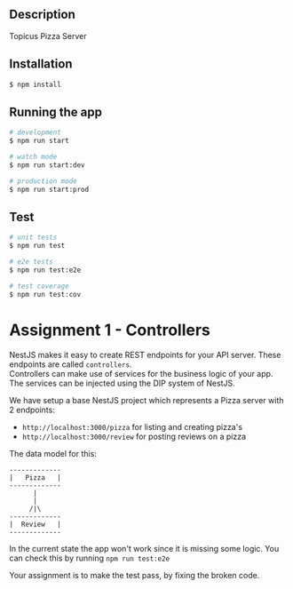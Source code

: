## Description

Topicus Pizza Server

## Installation

```bash
$ npm install
```

## Running the app

```bash
# development
$ npm run start

# watch mode
$ npm run start:dev

# production mode
$ npm run start:prod
```

## Test

```bash
# unit tests
$ npm run test

# e2e tests
$ npm run test:e2e

# test coverage
$ npm run test:cov
```
  
# Assignment 1 - Controllers

NestJS makes it easy to create REST endpoints for your API server. These endpoints are called `controllers`.  
Controllers can make use of services for the business logic of your app.  
The services can be injected using the DIP
system of NestJS.

We have setup a base NestJS project which represents a Pizza server with 2 endpoints:

- `http://localhost:3000/pizza` for listing and creating pizza's
- `http://localhost:3000/review` for posting reviews on a pizza

The data model for this:

```
-------------
|   Pizza   |
-------------
      |
      |
     /|\
-------------
|  Review   |
-------------
```

In the current state the app won't work since it is missing some logic.
You can check this by running `npm run test:e2e`

Your assignment is to make the test pass, by fixing the broken code.
